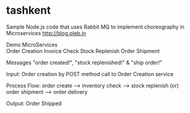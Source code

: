 # tashkent
Sample Node.js code that uses Rabbit MQ to implement choreography in Microservices 
http://blog.pleb.in

Demo MicroServices <br />
Order Creation
Invoice Check
Stock Replenish
Order Shipment

Messages
"order created!", "stock replenished!" & "ship order!"
 
Input: Order creation by POST method call to Order Creation service

Process Flow: 
order create --> inventory check --> stock replenish (or) order shipment --> order delivery

Output: Order Shipped

